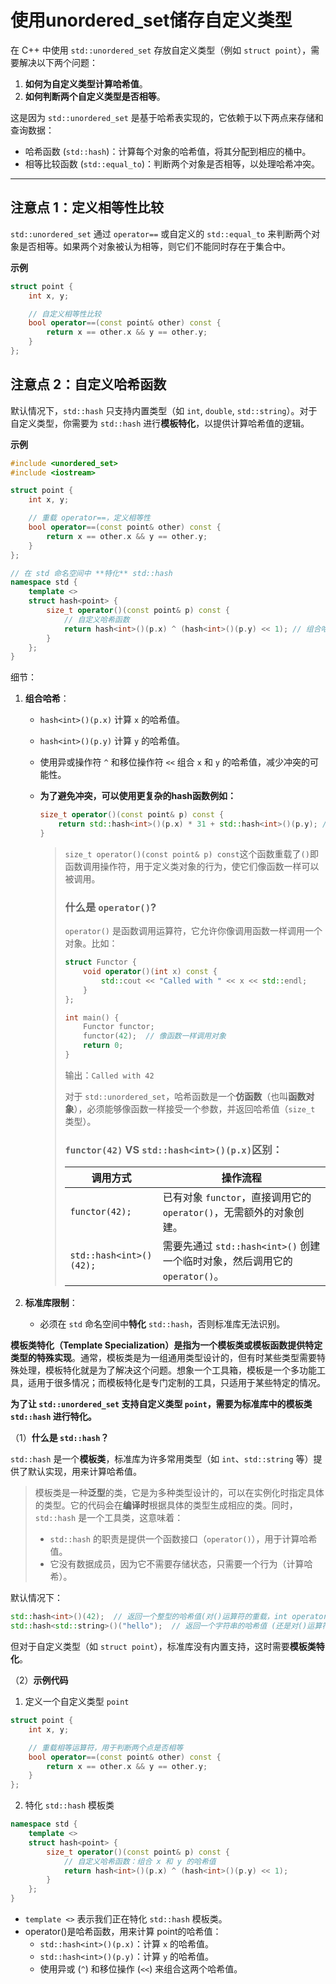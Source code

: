 # 使用unordered_set储存自定义类型

在 C++ 中使用 `std::unordered_set` 存放自定义类型（例如 `struct point`），需要解决以下两个问题：

1. **如何为自定义类型计算哈希值**。
2. **如何判断两个自定义类型是否相等**。

这是因为 `std::unordered_set` 是基于哈希表实现的，它依赖于以下两点来存储和查询数据：

- 哈希函数 (`std::hash`)：计算每个对象的哈希值，将其分配到相应的桶中。
- 相等比较函数 (`std::equal_to`)：判断两个对象是否相等，以处理哈希冲突。

------

## 注意点 1：定义相等性比较

`std::unordered_set` 通过 `operator==` 或自定义的 `std::equal_to` 来判断两个对象是否相等。如果两个对象被认为相等，则它们不能同时存在于集合中。

**示例**

```cpp
struct point {
    int x, y;

    // 自定义相等性比较
    bool operator==(const point& other) const {
        return x == other.x && y == other.y;
    }
};
```



## 注意点 2：自定义哈希函数

默认情况下，`std::hash` 只支持内置类型（如 `int`, `double`, `std::string`）。对于自定义类型，你需要为 `std::hash` 进行**模板特化**，以提供计算哈希值的逻辑。

**示例**

```cpp
#include <unordered_set>
#include <iostream>

struct point {
    int x, y;

    // 重载 operator==，定义相等性
    bool operator==(const point& other) const {
        return x == other.x && y == other.y;
    }
};

// 在 std 命名空间中 **特化** std::hash
namespace std {
    template <>
    struct hash<point> {
        size_t operator()(const point& p) const {
            // 自定义哈希函数
            return hash<int>()(p.x) ^ (hash<int>()(p.y) << 1); // 组合哈希
        }
    };
}
```

细节：

1. **组合哈希**：

   - `hash<int>()(p.x)` 计算 `x` 的哈希值。

   - `hash<int>()(p.y)` 计算 `y` 的哈希值。

   - 使用异或操作符 `^` 和移位操作符 `<<` 组合 `x` 和 `y` 的哈希值，减少冲突的可能性。

   - **为了避免冲突，可以使用更复杂的hash函数例如：**

     ```c++
     size_t operator()(const point& p) const {
         return std::hash<int>()(p.x) * 31 + std::hash<int>()(p.y); // 31 是常用的哈希因子
     }
     ```

     > `size_t operator()(const point& p) const`这个函数重载了`()`即函数调用操作符，用于定义类对象的行为，使它们像函数一样可以被调用。
     >
     > ### **什么是 `operator()`?**
     >
     > `operator()` 是函数调用运算符，它允许你像调用函数一样调用一个对象。比如：
     >
     > ```c++
     > struct Functor {
     >     void operator()(int x) const {
     >         std::cout << "Called with " << x << std::endl;
     >     }
     > };
     > 
     > int main() {
     >     Functor functor;
     >     functor(42);  // 像函数一样调用对象
     >     return 0;
     > }
     > ```
     >
     > 输出：`Called with 42`
     >
     > 对于 `std::unordered_set`，哈希函数是一个**仿函数**（也叫**函数对象**），必须能够像函数一样接受一个参数，并返回哈希值（`size_t` 类型）。
     >
     > ### `functor(42)`  VS `std::hash<int>()(p.x)`区别：
     >
     > | **调用方式**            | **操作流程**                                                 |
     > | ----------------------- | ------------------------------------------------------------ |
     > | `functor(42);`          | 已有对象 `functor`，直接调用它的 `operator()`，无需额外的对象创建。 |
     > | `std::hash<int>()(42);` | 需要先通过 `std::hash<int>()` 创建一个临时对象，然后调用它的 `operator()`。 |

2. **标准库限制**：

   - 必须在 `std` 命名空间中**特化** `std::hash`，否则标准库无法识别。

**模板类特化（Template Specialization）**是指为一个模板类或模板函数提供**特定类型的特殊实现**。通常，模板类是为一组通用类型设计的，但有时某些类型需要特殊处理，模板特化就是为了解决这个问题。想象一个工具箱，模板是一个多功能工具，适用于很多情况；而模板特化是专门定制的工具，只适用于某些特定的情况。	

**为了让 `std::unordered_set` 支持自定义类型 `point`，需要为标准库中的模板类 `std::hash` 进行特化。**

（1）**什么是 `std::hash`？**

`std::hash` 是一个**模板类**，标准库为许多常用类型（如 `int`、`std::string` 等）提供了默认实现，用来计算哈希值。

> 模板类是一种**泛型**的类，它是为多种类型设计的，可以在实例化时指定具体的类型。它的代码会在**编译时**根据具体的类型生成相应的类。同时，`std::hash` 是一个工具类，这意味着：
>
> - `std::hash` 的职责是提供一个函数接口（`operator()`），用于计算哈希值。
> - 它没有数据成员，因为它不需要存储状态，只需要一个行为（计算哈希）。

默认情况下：

```cpp
std::hash<int>()(42);  // 返回一个整型的哈希值(对()运算符的重载，int operator()(int x) const;)
std::hash<std::string>()("hello");  // 返回一个字符串的哈希值 (还是对()运算符的重载，int operator()(int x) const;)
```

但对于自定义类型（如 `struct point`），标准库没有内置支持，这时需要**模板类特化**。

（2）**示例代码**

1. 定义一个自定义类型 `point`

```cpp
struct point {
    int x, y;

    // 重载相等运算符，用于判断两个点是否相等
    bool operator==(const point& other) const {
        return x == other.x && y == other.y;
    }
};
```

2. 特化 `std::hash` 模板类

```cpp
namespace std {
    template <>
    struct hash<point> {
        size_t operator()(const point& p) const {
            // 自定义哈希函数：组合 x 和 y 的哈希值
            return hash<int>()(p.x) ^ (hash<int>()(p.y) << 1);
        }
    };
}
```

- `template <>` 表示我们正在特化 `std::hash` 模板类。
- operator()是哈希函数，用来计算 point的哈希值：
  - `std::hash<int>()(p.x)`：计算 `x` 的哈希值。
  - `std::hash<int>()(p.y)`：计算 `y` 的哈希值。
  - 使用异或 (`^`) 和移位操作 (`<<`) 来组合这两个哈希值。